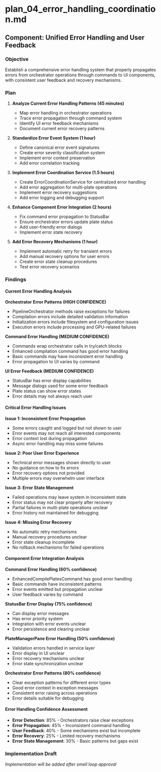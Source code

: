 # plan_04_error_handling_coordination.md
## Component: Unified Error Handling and User Feedback

### Objective
Establish a comprehensive error handling system that properly propagates errors from orchestrator operations through commands to UI components, with consistent user feedback and recovery mechanisms.

### Plan
1. **Analyze Current Error Handling Patterns (45 minutes)**
   - Map error handling in orchestrator operations
   - Trace error propagation through command system
   - Identify UI error feedback mechanisms
   - Document current error recovery patterns

2. **Standardize Error Event System (1 hour)**
   - Define canonical error event signatures
   - Create error severity classification system
   - Implement error context preservation
   - Add error correlation tracking

3. **Implement Error Coordination Service (1.5 hours)**
   - Create ErrorCoordinationService for centralized error handling
   - Add error aggregation for multi-plate operations
   - Implement error recovery suggestions
   - Add error logging and debugging support

4. **Enhance Component Error Integration (2 hours)**
   - Fix command error propagation to StatusBar
   - Ensure orchestrator errors update plate status
   - Add user-friendly error dialogs
   - Implement error state recovery

5. **Add Error Recovery Mechanisms (1 hour)**
   - Implement automatic retry for transient errors
   - Add manual recovery options for user errors
   - Create error state cleanup procedures
   - Test error recovery scenarios

### Findings

#### Current Error Handling Analysis

**Orchestrator Error Patterns (HIGH CONFIDENCE)**
- PipelineOrchestrator methods raise exceptions for failures
- Compilation errors include detailed validation information
- Initialization errors include filesystem and configuration issues
- Execution errors include processing and GPU-related failures

**Command Error Handling (MEDIUM CONFIDENCE)**
- Commands wrap orchestrator calls in try/catch blocks
- Enhanced compilation command has good error handling
- Basic commands may have inconsistent error handling
- Error propagation to UI varies by command

**UI Error Feedback (MEDIUM CONFIDENCE)**
- StatusBar has error display capabilities
- Message dialogs used for some error feedback
- Plate status can show error states
- Error details may not always reach user

#### Critical Error Handling Issues

**Issue 1: Inconsistent Error Propagation**
- Some errors caught and logged but not shown to user
- Error events may not reach all interested components
- Error context lost during propagation
- Async error handling may miss some failures

**Issue 2: Poor User Error Experience**
- Technical error messages shown directly to user
- No guidance on how to fix errors
- Error recovery options not provided
- Multiple errors may overwhelm user interface

**Issue 3: Error State Management**
- Failed operations may leave system in inconsistent state
- Error status may not clear properly after recovery
- Partial failures in multi-plate operations unclear
- Error history not maintained for debugging

**Issue 4: Missing Error Recovery**
- No automatic retry mechanisms
- Manual recovery procedures unclear
- Error state cleanup incomplete
- No rollback mechanisms for failed operations

#### Component Error Integration Analysis

**Command Error Handling (60% confidence)**
- EnhancedCompilePlatesCommand has good error handling
- Basic commands have inconsistent patterns
- Error events emitted but propagation unclear
- User feedback varies by command

**StatusBar Error Display (75% confidence)**
- Can display error messages
- Has error priority system
- Integration with error events unclear
- Error persistence and clearing unclear

**PlateManagerPane Error Handling (50% confidence)**
- Validation errors handled in service layer
- Error display in UI unclear
- Error recovery mechanisms unclear
- Error state synchronization unclear

**Orchestrator Error Patterns (80% confidence)**
- Clear exception patterns for different error types
- Good error context in exception messages
- Consistent error raising across operations
- Error details suitable for debugging

#### Error Handling Confidence Assessment
- **Error Detection**: 85% - Orchestrators raise clear exceptions
- **Error Propagation**: 45% - Inconsistent command handling
- **User Feedback**: 40% - Some mechanisms exist but incomplete
- **Error Recovery**: 25% - Limited recovery mechanisms
- **Error State Management**: 30% - Basic patterns but gaps exist

### Implementation Draft
*Implementation will be added after smell loop approval*
